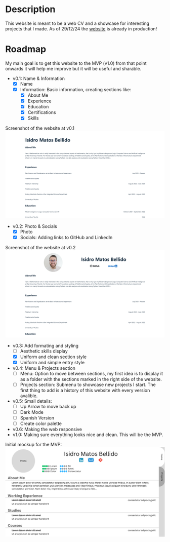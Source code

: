 # Description
This website is meant to be a web CV and a showcase for interesting projects that I made. As of 29/12/24 the [website](https://isimatosbe.es/) is already in production!

# Roadmap
My main goal is to get this website to the MVP (v1.0) from that point onwards it will help me improve but it will be useful and sharable.

- v0.1: Name & Information
    - [x] Name
    - [x] Information: Basic information, creating sections like:
        - [x] About Me
        - [x] Experience
        - [x] Education
        - [x] Certifications
        - [x] Skills

Screenshot of the website at v0.1 ![Screenshot v0.1](/public/assets/history/v0.1.png)
- v0.2: Photo & Socials
    - [x] Photo
    - [x] Socials: Adding links to GitHub and LinkedIn

Screenshot of the website at v0.2 ![Screenshot v0.2](/public/assets/history/v0.2.png)
- v0.3: Add formating and styling
    - [ ] Aesthetic skills display
    - [x] Uniform and clean section style
    - [x] Uniform and simple entry style
- v0.4: Menu & Projects section
    - [ ] Menu: Option to move between sections, my first idea is to display it as a folder with the sections marked in the right side of the website.
    - [ ] Projects section: Submenu to showcase new projects I start. The first thing to add is a history of this website with every version avalible.
- v0.5: Small details:
    - [ ] Up Arrow to move back up
    - [ ] Dark Mode
    - [ ] Spanish Version
    - [ ] Create color palette
- v0.6: Making the web responsive
- v1.0: Making sure everything looks nice and clean. This will be the MVP. 

Initial mockup for the MVP:
![Mockup](/public/assets/history/Initial-Mockup.png)